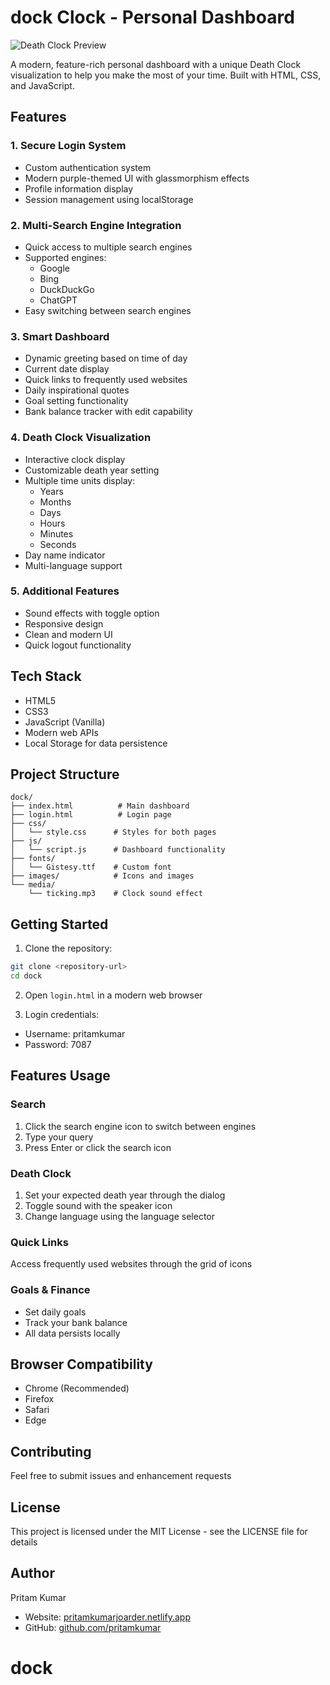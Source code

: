 # dock Clock - Personal Dashboard

![Death Clock Preview](images/3qfPju2.png)

A modern, feature-rich personal dashboard with a unique Death Clock visualization to help you make the most of your time. Built with HTML, CSS, and JavaScript.

## Features

### 1. Secure Login System
- Custom authentication system
- Modern purple-themed UI with glassmorphism effects
- Profile information display
- Session management using localStorage

### 2. Multi-Search Engine Integration
- Quick access to multiple search engines
- Supported engines:
  - Google
  - Bing
  - DuckDuckGo
  - ChatGPT
- Easy switching between search engines

### 3. Smart Dashboard
- Dynamic greeting based on time of day
- Current date display
- Quick links to frequently used websites
- Daily inspirational quotes
- Goal setting functionality
- Bank balance tracker with edit capability

### 4. Death Clock Visualization
- Interactive clock display
- Customizable death year setting
- Multiple time units display:
  - Years
  - Months
  - Days
  - Hours
  - Minutes
  - Seconds
- Day name indicator
- Multi-language support

### 5. Additional Features
- Sound effects with toggle option
- Responsive design
- Clean and modern UI
- Quick logout functionality

## Tech Stack
- HTML5
- CSS3
- JavaScript (Vanilla)
- Modern web APIs
- Local Storage for data persistence

## Project Structure
```
dock/
├── index.html          # Main dashboard
├── login.html          # Login page
├── css/
│   └── style.css      # Styles for both pages
├── js/
│   └── script.js      # Dashboard functionality
├── fonts/
│   └── Gistesy.ttf    # Custom font
├── images/            # Icons and images
└── media/
    └── ticking.mp3    # Clock sound effect
```

## Getting Started

1. Clone the repository:
```bash
git clone <repository-url>
cd dock
```

2. Open `login.html` in a modern web browser

3. Login credentials:
- Username: pritamkumar
- Password: 7087

## Features Usage

### Search
1. Click the search engine icon to switch between engines
2. Type your query
3. Press Enter or click the search icon

### Death Clock
1. Set your expected death year through the dialog
2. Toggle sound with the speaker icon
3. Change language using the language selector

### Quick Links
Access frequently used websites through the grid of icons

### Goals & Finance
- Set daily goals
- Track your bank balance
- All data persists locally

## Browser Compatibility
- Chrome (Recommended)
- Firefox
- Safari
- Edge

## Contributing
Feel free to submit issues and enhancement requests

## License
This project is licensed under the MIT License - see the LICENSE file for details

## Author
Pritam Kumar
- Website: [pritamkumarjoarder.netlify.app](https://pritamkumarjoarder.netlify.app)
- GitHub: [github.com/pritamkumar](https://github.com/pritamkumar)
# dock

